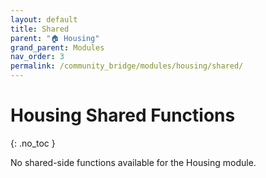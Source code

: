 ```yaml
---
layout: default
title: Shared
parent: "🏠 Housing"
grand_parent: Modules
nav_order: 3
permalink: /community_bridge/modules/housing/shared/
---
```


# Housing Shared Functions
{: .no_toc }

No shared-side functions available for the Housing module.